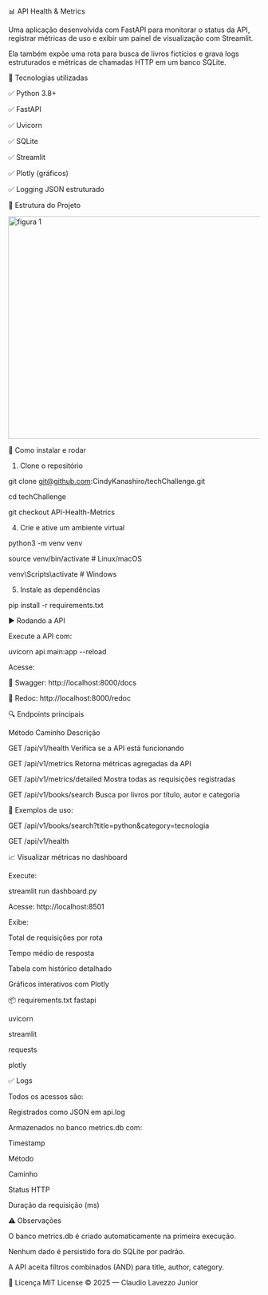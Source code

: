 📊 API Health & Metrics

Uma aplicação desenvolvida com FastAPI para monitorar o status da API, registrar métricas de uso e exibir um painel de visualização com Streamlit.

Ela também expõe uma rota para busca de livros fictícios e grava logs estruturados e métricas de chamadas HTTP em um banco SQLite.

🔧 Tecnologias utilizadas

✅ Python 3.8+

✅ FastAPI

✅ Uvicorn

✅ SQLite

✅ Streamlit

✅ Plotly (gráficos)

✅ Logging JSON estruturado

📁 Estrutura do Projeto

<img width="775" height="445" alt="figura 1" src="https://github.com/user-attachments/assets/3bfe3c66-cbd5-4bab-8751-b0bd5e47c8f1" />

🚀 Como instalar e rodar

1. Clone o repositório
   
git clone git@github.com:CindyKanashiro/techChallenge.git

cd techChallenge

git checkout API-Health-Metrics

4. Crie e ative um ambiente virtual

python3 -m venv venv

source venv/bin/activate     # Linux/macOS

venv\Scripts\activate        # Windows

5. Instale as dependências

pip install -r requirements.txt

▶️ Rodando a API

Execute a API com:

uvicorn api.main:app --reload

Acesse:

📘 Swagger: http://localhost:8000/docs

📘 Redoc: http://localhost:8000/redoc

🔍 Endpoints principais

Método	Caminho	Descrição

GET	/api/v1/health	Verifica se a API está funcionando

GET	/api/v1/metrics	Retorna métricas agregadas da API

GET	/api/v1/metrics/detailed	Mostra todas as requisições registradas

GET	/api/v1/books/search	Busca por livros por título, autor e categoria

📌 Exemplos de uso:

GET /api/v1/books/search?title=python&category=tecnologia

GET /api/v1/health

📈 Visualizar métricas no dashboard

Execute:

streamlit run dashboard.py

Acesse: http://localhost:8501

Exibe:

Total de requisições por rota

Tempo médio de resposta

Tabela com histórico detalhado

Gráficos interativos com Plotly

📦 requirements.txt
fastapi

uvicorn

streamlit

requests

plotly

✅ Logs

Todos os acessos são:

Registrados como JSON em api.log

Armazenados no banco metrics.db com:

Timestamp

Método

Caminho

Status HTTP

Duração da requisição (ms)

⚠️ Observações

O banco metrics.db é criado automaticamente na primeira execução.

Nenhum dado é persistido fora do SQLite por padrão.

A API aceita filtros combinados (AND) para title, author, category.

📜 Licença
MIT License © 2025 — Claudio Lavezzo Junior

